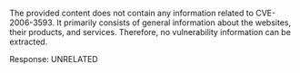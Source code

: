 The provided content does not contain any information related to CVE-2006-3593. It primarily consists of general information about the websites, their products, and services. Therefore, no vulnerability information can be extracted.

Response: UNRELATED